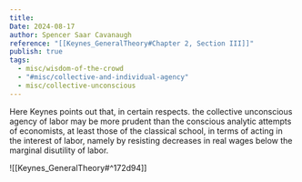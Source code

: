 ```yaml
---
title: 
Date: 2024-08-17
author: Spencer Saar Cavanaugh
reference: "[[Keynes_GeneralTheory#Chapter 2, Section III]]"
publish: true
tags:
  - misc/wisdom-of-the-crowd
  - "#misc/collective-and-individual-agency"
  - misc/collective-unconscious
---
```

Here Keynes points out that, in certain respects. the collective unconscious agency of labor may be more prudent than the conscious analytic attempts of economists, at least those of the classical school, in terms of acting in the interest of labor, namely by resisting decreases in real wages below the marginal disutility of labor.

![[Keynes_GeneralTheory#^172d94]]